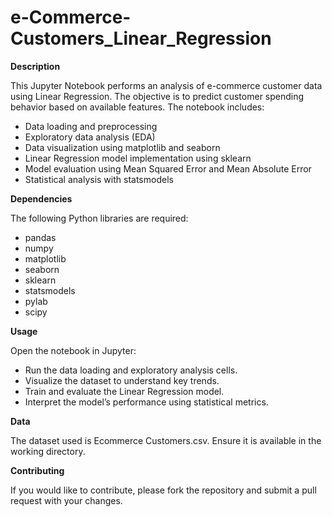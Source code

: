 # e-Commerce-Customers_Linear_Regression

__Description__

This Jupyter Notebook performs an analysis of e-commerce customer data using Linear Regression. The objective is to predict customer spending behavior based on available features. 
The notebook includes:
- Data loading and preprocessing
- Exploratory data analysis (EDA)
- Data visualization using matplotlib and seaborn
- Linear Regression model implementation using sklearn
- Model evaluation using Mean Squared Error and Mean Absolute Error
- Statistical analysis with statsmodels

__Dependencies__

The following Python libraries are required:
- pandas
- numpy
- matplotlib
- seaborn
- sklearn
- statsmodels
- pylab
- scipy

__Usage__

Open the notebook in Jupyter:
- Run the data loading and exploratory analysis cells.
- Visualize the dataset to understand key trends.
- Train and evaluate the Linear Regression model.
- Interpret the model’s performance using statistical metrics.

__Data__

The dataset used is Ecommerce Customers.csv. Ensure it is available in the working directory.

__Contributing__

If you would like to contribute, please fork the repository and submit a pull request with your changes.
